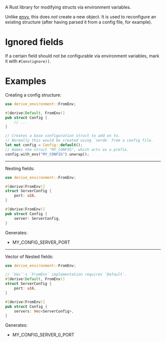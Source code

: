 A Rust library for modifying structs via environment variables.

Unlike [envy](https://github.com/softprops/envy), this does *not* create a new object.
It is used to reconfigure an existing structure (after having parsed it from a config file, for example).

# Ignored fields

If a certain field should not be configurable via environment variables, mark it with `#[env(ignore)]`.

# Examples

Creating a config structure:

```rust
use derive_environment::FromEnv;

#[derive(Default, FromEnv)]
pub struct Config {
    // ...
}

// Creates a base configuration struct to add on to.
// Normally this would be created using `serde` from a config file.
let mut config = Config::default();
// Names the struct "MY_CONFIG", which acts as a prefix.
config.with_env("MY_CONFIG").unwrap();
```

<hr>

Nesting fields:

```rust
use derive_environment::FromEnv;

#[derive(FromEnv)]
struct ServerConfig {
    port: u16,
}

#[derive(FromEnv)]
pub struct Config {
    server: ServerConfig,
}
```

Generates:
- MY_CONFIG_SERVER_PORT

<hr>

Vector of Nested fields:

```rust
use derive_environment::FromEnv;

// `Vec`'s `FromEnv` implementation requires `Default`.
#[derive(Default, FromEnv)]
struct ServerConfig {
    port: u16,
}

#[derive(FromEnv)]
pub struct Config {
    servers: Vec<ServerConfig>,
}
```

Generates:
- MY_CONFIG_SERVER_0_PORT

